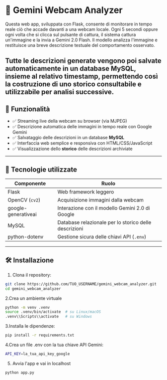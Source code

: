 # 🎥 Gemini Webcam Analyzer

Questa web app, sviluppata con Flask, consente di monitorare in tempo reale ciò che accade davanti a una webcam locale. Ogni 5 secondi oppure ogni volta che si clicca sul pulsante di cattura, il sistema cattura un'immagine e la invia a Gemini 2.0 Flash. Il modello analizza l'immagine e restituisce una breve descrizione testuale del comportamento osservato.

Tutte le descrizioni generate vengono poi salvate automaticamente in un database MySQL, insieme al relativo timestamp, permettendo così la costruzione di uno storico consultabile e utilizzabile per analisi successive.
---

## 🚀 Funzionalità

- ✅ Streaming live della webcam su browser (via MJPEG)
- ✅ Descrizione automatica delle immagini in tempo reale con Google Gemini
- ✅ Salvataggio delle descrizioni in un database **MySQL**
- ✅ Interfaccia web semplice e responsiva con HTML/CSS/JavaScript
- ✅ Visualizzazione dello **storico** delle descrizioni archiviate

---

## 🧠 Tecnologie utilizzate

| Componente         | Ruolo                                               |
|--------------------|-----------------------------------------------------|
| Flask              | Web framework leggero                               |
| OpenCV (`cv2`)     | Acquisizione immagini dalla webcam                  |
| google-generativeai|  Interazione con il modello Gemini 2.0 di Google    |
| MySQL              | Database relazionale per lo storico delle descrizioni |
| python-dotenv      | Gestione sicura delle chiavi API (`.env`)           |

---

## 🛠 Installazione

1. Clona il repository:

```bash
git clone https://github.com/TUO_USERNAME/gemini_webcam_analyzer.git
cd gemini_webcam_analyzer
```

2.Crea un ambiente virtuale
```bash
python -m venv .venv
source .venv/bin/activate  # su Linux/macOS
.venv\\Scripts\\activate   # su Windows
```

3.Installa le dipendenze:

```bash
pip install -r requirements.txt
```

4.Crea un file .env con la tua chiave API Gemini:
```bash
API_KEY=la_tua_api_key_google
```

5. Avvia l'app e vai in localhost
```bash
python app.py
```
